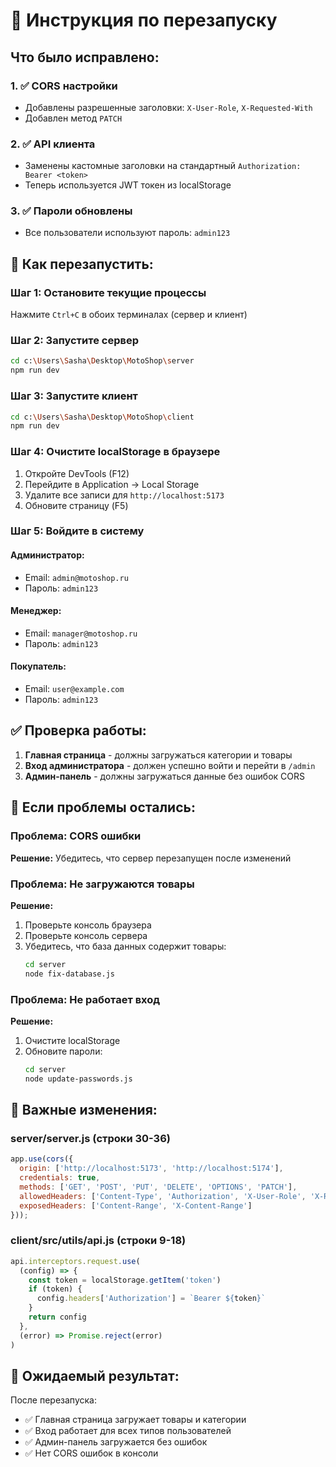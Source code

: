 # 🔄 Инструкция по перезапуску

## Что было исправлено:

### 1. ✅ CORS настройки
- Добавлены разрешенные заголовки: `X-User-Role`, `X-Requested-With`
- Добавлен метод `PATCH`

### 2. ✅ API клиента
- Заменены кастомные заголовки на стандартный `Authorization: Bearer <token>`
- Теперь используется JWT токен из localStorage

### 3. ✅ Пароли обновлены
- Все пользователи используют пароль: `admin123`

## 🚀 Как перезапустить:

### Шаг 1: Остановите текущие процессы
Нажмите `Ctrl+C` в обоих терминалах (сервер и клиент)

### Шаг 2: Запустите сервер
```bash
cd c:\Users\Sasha\Desktop\MotoShop\server
npm run dev
```

### Шаг 3: Запустите клиент
```bash
cd c:\Users\Sasha\Desktop\MotoShop\client
npm run dev
```

### Шаг 4: Очистите localStorage в браузере
1. Откройте DevTools (F12)
2. Перейдите в Application → Local Storage
3. Удалите все записи для `http://localhost:5173`
4. Обновите страницу (F5)

### Шаг 5: Войдите в систему

#### Администратор:
- Email: `admin@motoshop.ru`
- Пароль: `admin123`

#### Менеджер:
- Email: `manager@motoshop.ru`
- Пароль: `admin123`

#### Покупатель:
- Email: `user@example.com`
- Пароль: `admin123`

## ✅ Проверка работы:

1. **Главная страница** - должны загружаться категории и товары
2. **Вход администратора** - должен успешно войти и перейти в `/admin`
3. **Админ-панель** - должны загружаться данные без ошибок CORS

## 🐛 Если проблемы остались:

### Проблема: CORS ошибки
**Решение:** Убедитесь, что сервер перезапущен после изменений

### Проблема: Не загружаются товары
**Решение:** 
1. Проверьте консоль браузера
2. Проверьте консоль сервера
3. Убедитесь, что база данных содержит товары:
   ```bash
   cd server
   node fix-database.js
   ```

### Проблема: Не работает вход
**Решение:**
1. Очистите localStorage
2. Обновите пароли:
   ```bash
   cd server
   node update-passwords.js
   ```

## 📝 Важные изменения:

### server/server.js (строки 30-36)
```javascript
app.use(cors({
  origin: ['http://localhost:5173', 'http://localhost:5174'],
  credentials: true,
  methods: ['GET', 'POST', 'PUT', 'DELETE', 'OPTIONS', 'PATCH'],
  allowedHeaders: ['Content-Type', 'Authorization', 'X-User-Role', 'X-Requested-With'],
  exposedHeaders: ['Content-Range', 'X-Content-Range']
}));
```

### client/src/utils/api.js (строки 9-18)
```javascript
api.interceptors.request.use(
  (config) => {
    const token = localStorage.getItem('token')
    if (token) {
      config.headers['Authorization'] = `Bearer ${token}`
    }
    return config
  },
  (error) => Promise.reject(error)
)
```

## 🎯 Ожидаемый результат:

После перезапуска:
- ✅ Главная страница загружает товары и категории
- ✅ Вход работает для всех типов пользователей
- ✅ Админ-панель загружается без ошибок
- ✅ Нет CORS ошибок в консоли
